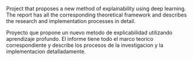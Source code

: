 Project that proposes a new method of explainability using deep learning. The report has all the corresponding theoretical framework and describes the research and implementation processes in detail.

Proyecto que propone un nuevo metodo de explicabilidad utilizando aprendizaje profundo. El informe tiene todo el marco teorico correspondiente y describe los procesos de la investigacion y la implementacion detalladamente.
